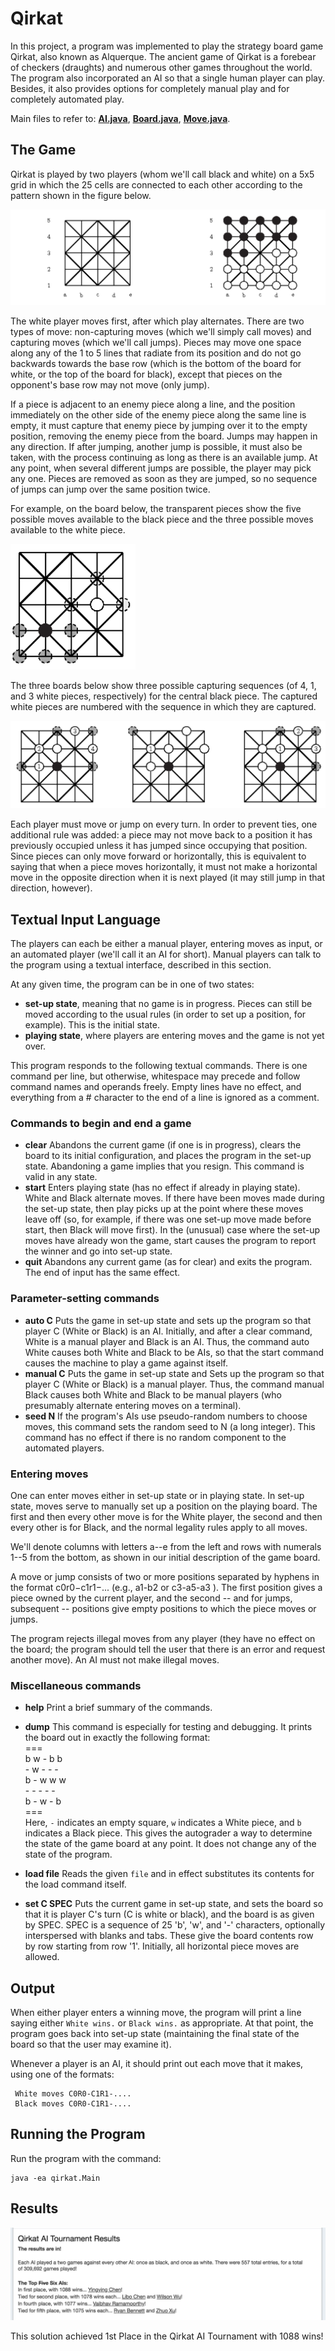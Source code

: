 # Qirkat
In this project, a program was implemented to play the strategy board game Qirkat, also known as Alquerque. The ancient game of Qirkat is a forebear of checkers (draughts) and numerous other games throughout the world. The program also incorporated an AI so that a single human player can play. Besides, it also provides options for completely manual play and for completely automated play.  

Main files to refer to: [**AI.java**](https://github.com/ychen1030/qirkat/blob/master/qirkat/AI.java), [**Board.java**](https://github.com/ychen1030/qirkat/blob/master/qirkat/Board.java), [**Move.java**](https://github.com/ychen1030/qirkat/blob/master/qirkat/Move.java).  


## The Game
Qirkat is played by two players (whom we'll call black and white) on a 5x5 grid in which the 25 cells are connected to each other according to the pattern shown in the figure below.  

![board](img/board.png)

The white player moves first, after which play alternates. There are two types of move: non-capturing moves (which we'll simply call moves) and capturing moves (which we'll call jumps). Pieces may move one space along any of the 1 to 5 lines that radiate from its position and do not go backwards towards the base row (which is the bottom of the board for white, or the top of the board for black), except that pieces on the opponent's base row may not move (only jump).  

If a piece is adjacent to an enemy piece along a line, and the position immediately on the other side of the enemy piece along the same line is empty, it must capture that enemy piece by jumping over it to the empty position, removing the enemy piece from the board. Jumps may happen in any direction. If after jumping, another jump is possible, it must also be taken, with the process continuing as long as there is an available jump. At any point, when several different jumps are possible, the player may pick any one. Pieces are removed as soon as they are jumped, so no sequence of jumps can jump over the same position twice.

For example, on the board below, the transparent pieces show the five possible moves available to the black piece and the three possible moves available to the white piece.  

<img src="img/move.png" width="200">

The three boards below show three possible capturing sequences (of 4, 1, and 3 white pieces, respectively) for the central black piece. The captured white pieces are numbered with the sequence in which they are captured.  

![sequence](img/sequence.png)

Each player must move or jump on every turn. In order to prevent ties, one additional rule was added: a piece may not move back to a position it has previously occupied unless it has jumped since occupying that position. Since pieces can only move forward or horizontally, this is equivalent to saying that when a piece moves horizontally, it must not make a horizontal move in the opposite direction when it is next played (it may still jump in that direction, however).  


## Textual Input Language
The players can each be either a manual player, entering moves as input, or an automated player (we'll call it an AI for short). Manual players can talk to the program using a textual interface, described in this section.  

At any given time, the program can be in one of two states:

- **set-up state**, meaning that no game is in progress. Pieces can still be moved according to the usual rules (in order to set up a position, for example). This is the initial state.  
- **playing state**, where players are entering moves and the game is not yet over.  

This program responds to the following textual commands. There is one command per line, but otherwise, whitespace may precede and follow command names and operands freely. Empty lines have no effect, and everything from a # character to the end of a line is ignored as a comment.

### Commands to begin and end a game
- **clear** Abandons the current game (if one is in progress), clears the board to its initial configuration, and places the program in the set-up state. Abandoning a game implies that you resign. This command is valid in any state.
- **start** Enters playing state (has no effect if already in playing state). White and Black alternate moves. If there have been moves made during the set-up state, then play picks up at the point where these moves leave off (so, for example, if there was one set-up move made before start, then Black will move first). In the (unusual) case where the set-up moves have already won the game, start causes the program to report the winner and go into set-up state.
- **quit** Abandons any current game (as for clear) and exits the program. The end of input has the same effect.

### Parameter-setting commands
- **auto C** Puts the game in set-up state and sets up the program so that player C (White or Black) is an AI. Initially, and after a clear command, White is a manual player and Black is an AI. Thus, the command auto White causes both White and Black to be AIs, so that the start command causes the machine to play a game against itself.
- **manual C** Puts the game in set-up state and Sets up the program so that player C (White or Black) is a manual player. Thus, the command manual Black causes both White and Black to be manual players (who presumably alternate entering moves on a terminal).
- **seed N** If the program's AIs use pseudo-random numbers to choose moves, this command sets the random seed to N (a long integer). This command has no effect if there is no random component to the automated players. 

### Entering moves
One can enter moves either in set-up state or in playing state. In set-up state, moves serve to manually set up a position on the playing board. The first and then every other move is for the White player, the second and then every other is for Black, and the normal legality rules apply to all moves.

We'll denote columns with letters a--e from the left and rows with numerals 1--5 from the bottom, as shown in our initial description of the game board.

A move or jump consists of two or more positions separated by hyphens in the format c0r0−c1r1−... (e.g., a1-b2 or c3-a5-a3 ). The first position gives a piece owned by the current player, and the second -- and for jumps, subsequent -- positions give empty positions to which the piece moves or jumps.

The program rejects illegal moves from any player (they have no effect on the board; the program should tell the user that there is an error and request another move). An AI must not make illegal moves.

### Miscellaneous commands
- **help** Print a brief summary of the commands.
- **dump** This command is especially for testing and debugging. It prints the board out in exactly the following format:  
===  
  b w \- b b  
  \- w \- \- \-  
  b - w w w  
  \- \- \- \- \-  
  b \- w \- b  
===  
Here, `-` indicates an empty square, `w` indicates a White piece, and `b` indicates a Black piece. This gives the autograder a way to determine the state of the game board at any point. It does not change any of the state of the program.

- **load file** Reads the given `file` and in effect substitutes its contents for the load command itself.
- **set C SPEC** Puts the current game in set-up state, and sets the board so that it is player C's turn (C is white or black), and the board is as given by SPEC. SPEC is a sequence of 25 'b', 'w', and '-' characters, optionally interspersed with blanks and tabs. These give the board contents row by row starting from row '1'. Initially, all horizontal piece moves are allowed.


## Output
When either player enters a winning move, the program will print a line saying either `White wins.` or `Black wins.` as appropriate. At that point, the program goes back into set-up state (maintaining the final state of the board so that the user may examine it).

Whenever a player is an AI, it should print out each move that it makes, using one of the formats:
```
 White moves C0R0-C1R1-....
 Black moves C0R0-C1R1-....
```


## Running the Program
Run the program with the command:
```
java -ea qirkat.Main
```


## Results

![alt text](img/results.png)  

This solution achieved 1st Place in the Qirkat AI Tournament with 1088 wins!
